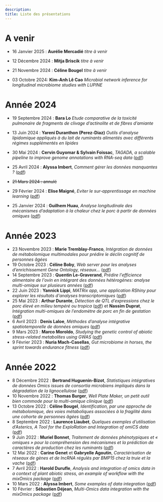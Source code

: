 ```yaml
---
description:  
title: Liste des présentations
---
```


# **A venir**

* 16 Janvier 2025 : **Aurélie Mercadié** _titre à venir_

* 12 Décembre 2024 : **Mitja Briscik** _titre à venir_

* 21 Novembre 2024 : **Céline Bougel** _titre à venir_

* 03 Octobre 2024: **Kim-Anh Lê Cao** _Microbial network inference for longitudinal microbiome studies with LUPINE_


# **Année 2024**

* 19 Septembre 2024 : **Bara Lo**  _Etude comparative de la toxicité pulmonaire de fragments de clivage d’actinolite et de fibres d’amiante_ 

* 13 Juin 2024 : **Yareni Duranthon (Perez-Diaz)** _Outils d’analyse lipidomique appliqués à du lait de ruminants alimentés avec différents régimes supplémentés en lipides_

* 30 Mai 2024 : **Cervin Guyomar & Sylvain Foissac**, _TAGADA, a scalable pipeline to improve genome annotations with RNA-seq data_ ([pdf](/diapos/2024_05_30_TAGADA_biopuces.pdf))

* 25 Avril 2024 : **Alyssa Imbert**, _Comment gérer les données manquantes ?_ ([pdf](/diapos/Missingdata_2024_04.pdf))

* ~~21 Mars 2024 : annulé~~

* 29 Février 2024 : **Elise Maigné**, _Eviter le sur-apprentissage en machine learning_ ([pdf](/diapos/2024_Eviter_surapprentissage_machinelearning.pdf))

* 25 Janvier 2024 : **Guilhem Huau**, _Analyse longitudinale des mécanismes d’adaptation à la chaleur chez le porc à partir de données omiques_ ([pdf](/diapos/Biopuces_Janvier_2024.pdf)) 

# **Année 2023**

* 23 Novembre 2023 : **Marie Tremblay-Franco**, _Intégration de données de métabolomique multimodales pour prédire le déclin cognitif de personnes âgées_
* 19 Octobre 2023 : **Céline Boby**, _Web server pour les analyses d’enrichissement Gene Ontology, réseaux…_ ([pdf](/diapos/Biopuces_2023_10_19_Boby.pdf))
* 14 Septembre 2023 : **Quentin Le-Graverand**, _Prédire l'efficience alimentaire de l'ovin en intégrant des données hétérogènes: analyse multi-omique sur plusieurs années_ ([pdf](/diapos/biopuces_2023_09_QLG.pdf))
* 22 Juin 2023 : **Yannick Lippi**, _MATRix app, une application RShiny pour explorer les résultats d'analyses transcriptomiques_ ([pdf](/diapos/20230622_GpBiopuces_Presentation_MAtrixApp.pdf))
* 25 Mai 2023 : **Arthur Durante**, _Détection de QTL d’expressions chez le porc élevé en milieu tempéré ou tropica_ ([pdf](/diapos/Biopuces_2023mai_Durante.pdf)) et **Nassim Duprat**, _Intégration multi-omiques de l’endomètre de porc en fin de gestation_ ([pdf](/diapos/Biopuces_2023mai_Duprat.pdf))
* 6 Avril 2023 : **Denis Laloe**, _Méthodes d’analyse intégrative spatiotemporelle de données omiques_ ([pdf](/diapos/Biopuces_Laloe_2023_04_06.pdf))
* 9 Mars 2023 : **Marco Moroldo**, _Studying the genetic control of abiotic stress-related metabolites using GWAS_ ([pdf](/diapos/Presentation_2023_03_09_Biopuces.pdf))
* 9 Février 2023 : **Nuria Mach-Casellas**, _Gut microbiome in horses, the sprint towards endurance fitness_ ([pdf](/diapos/Biopuces_nuria_2023_02_09.pdf))

# **Année 2022**

* 8 Décembre 2022 :  **Bertrand Huguenin-Bizot**, _Statistiques intégratives de données Omics issues de consortia microbiens impliqués dans la dégradation de la lignocellulose_ ([pdf](/diapos/Présentation_Biopuce_Bertrand_Huguenin_Bizot.pdf))
* 10 Novembre 2022 : **Thomas Burger**, _Well Plate Maker, un petit outil bien commode pour la multi-omique clinique_ ([pdf](/diapos/WPM_TB_2022.pdf))
* 13 Octobre 2022 : **Céline Bougel**, _Identification, par une approche de métabolomique, des voies métaboliques associées à la fragilité dans une cohorte de personnes âgées_ ([pdf](/diapos/MetaMob_Biopuces_diapo.pdf))
* 8 Septembre 2022 : **Laurence Liaubet**, _Quelques exemples d’utilisation d’Asterics, A Tool for the ExploRation and Integration of omiCS data_ ([pdf](/diapos/Asterics_Liaubet_8SEP2022.pdf))
* 9 Juin 2022 : **Muriel Bonnet**, _Traitement de données phénotypiques et « omiques » pour la compréhension des mécanismes et la prédiction de caractères de production chez les ruminants_ ([pdf](/diapos/2022_WorkshopBiopuce_UMRherbivores_MBonnet_Diffusion.pdf))
* 12 Mai 2022 : **Carine Genet** et **Gabryelle Agoutin**, _Caractérisation de réseaux de gènes et de lncRNA régulés par BMP15 chez la truie et la vache_ ([pdf](/diapos/GENET_Carine_Reseau_genes_12mai2022.pdf))
* 7 Avril 2022 :  **Harold Durufle**, _Analysis and integration of omics data in a context of plant abiotic stress, an example of workflow with the mixOmics package_ ([pdf](/diapos/220407_BioPuce_durufle.pdf))
* 10 Mars 2022 : **Alyssa Imbert**, _Some examples of data integration_ ([pdf](/diapos/biopuces_imbert_2022_03_10.pdf))
* 10 Février :  **Sébastien Déjean**, _Multi-Omics data integration with the mixOmics package_ ([pdf](/diapos/mixOmics_biopuces_2022_dejean.pdf))
